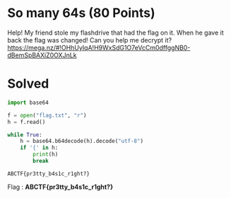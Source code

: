 # So many 64s (80 Points)
Help! My friend stole my flashdrive that had the flag on it. When he gave it back the flag was changed! Can you help me decrypt it? https://mega.nz/#!OHhUyIqA!H9WxSdG1O7eVcCm0dffggNB0-dBemSpBAXiZ0OXJnLk
# Solved
```python
import base64

f = open("flag.txt", "r")
h = f.read()

while True:
	h = base64.b64decode(h).decode("utf-8")
	if '{' in h:
		print(h)
		break

```
```
ABCTF{pr3tty_b4s1c_r1ght?}
```
Flag : <b>ABCTF{pr3tty_b4s1c_r1ght?}</b>